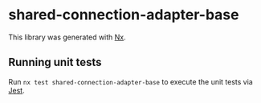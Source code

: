 # shared-connection-adapter-base

This library was generated with [Nx](https://nx.dev).

## Running unit tests

Run `nx test shared-connection-adapter-base` to execute the unit tests via [Jest](https://jestjs.io).
